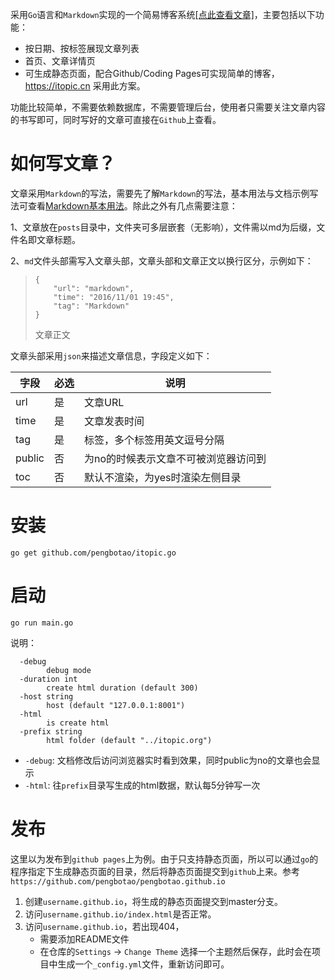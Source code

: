 采用`Go`语言和`Markdown`实现的一个简易博客系统[\[点此查看文章\]](/posts/)，主要包括以下功能：

- 按日期、按标签展现文章列表
- 首页、文章详情页
- 可生成静态页面，配合Github/Coding Pages可实现简单的博客，https://itopic.cn 采用此方案。

功能比较简单，不需要依赖数据库，不需要管理后台，使用者只需要关注文章内容的书写即可，同时写好的文章可直接在`Github`上查看。

# 如何写文章？
文章采用`Markdown`的写法，需要先了解`Markdown`的写法，基本用法与文档示例写法可查看[Markdown基本用法](/posts/Markdown基本用法.md)。除此之外有几点需要注意：

1、文章放在`posts`目录中，文件夹可多层嵌套（无影响），文件需以md为后缀，文件名即文章标题。

2、`md`文件头部需写入文章头部，文章头部和文章正文以换行区分，示例如下：

> ```
> {
>     "url": "markdown",
>     "time": "2016/11/01 19:45",
>     "tag": "Markdown"
> }
> ```
>
> 文章正文

文章头部采用`json`来描述文章信息，字段定义如下：

字段   | 必选 | 说明
---    | --- | ---
url    | 是  | 文章URL
time   | 是  |  文章发表时间
tag    | 是  | 标签，多个标签用英文逗号分隔
public | 否  | 为no的时候表示文章不可被浏览器访问到
toc    | 否  | 默认不渲染，为yes时渲染左侧目录

# 安装
```
go get github.com/pengbotao/itopic.go
```

# 启动
```
go run main.go
```
说明：

```
  -debug
    	debug mode
  -duration int
    	create html duration (default 300)
  -host string
    	host (default "127.0.0.1:8001")
  -html
    	is create html
  -prefix string
    	html folder (default "../itopic.org")
```

- `-debug`: 文档修改后访问浏览器实时看到效果，同时public为no的文章也会显示
- `-html`: 往`prefix`目录写生成的html数据，默认每5分钟写一次

# 发布

这里以为发布到`github pages`上为例。由于只支持静态页面，所以可以通过`go`的程序指定下生成静态页面的目录，然后将静态页面提交到`github`上来。参考`https://github.com/pengbotao/pengbotao.github.io`

1. 创建`username.github.io`，将生成的静态页面提交到master分支。
2. 访问`username.github.io/index.html`是否正常。
3. 访问`username.github.io`，若出现404，
    - 需要添加README文件
    - 在仓库的`Settings` -> `Change Theme` 选择一个主题然后保存，此时会在项目中生成一个`_config.yml`文件，重新访问即可。
